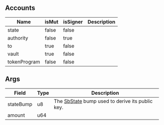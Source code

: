 ## Accounts

| Name         | isMut | isSigner | Description |
| ------------ | ----- | -------- | ----------- |
| state        | false | false    |             |
| authority    | false | true     |             |
| to           | true  | false    |             |
| vault        | true  | false    |             |
| tokenProgram | false | false    |             |

## Args

| Field     | Type | Description                                                                           |
| --------- | ---- | ------------------------------------------------------------------------------------- |
| stateBump | u8   | The [SbState](/feeds/solana/idl/accounts/SbState) bump used to derive its public key. |
| amount    | u64  |                                                                                       |
